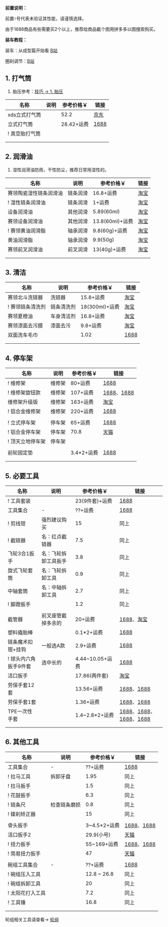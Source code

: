 **前置说明：**

前置`!`号代表未验证其性能，请谨慎选择。

由于1688商品有些需要买2个以上，推荐给商品截个图用拼多多以图搜索购买。

**装车教程：**

装车：从成型篇开始看 [B站](https://www.bilibili.com/video/BV1ES4y1Z7jf/?share_source=copy_web) 

圈刹调节：[B站](https://www.bilibili.com/video/BV1e34y1J7yY/?share_source=copy_web)

## 1. 打气筒

1. 胎压参考：[技巧 -> 1. 胎压 ](./技巧.md)

| 名称 | 说明 | 参考价格￥ | 链接 |
| - | - | - | - |
| xds立式打气筒 | | 52.2 | [京东](https://union-click.jd.com/jdc?e=618%7Cpc%7C&p=JF8BAQcJK1olXg8DVFhVDkMQBl8PE1MXXAMKXF9ZCHtTXDdWRGtMGENDFlVDFhNSVzMXQA4KD1heSllVAEkWBmcAGl8VQl9HCANtQDVMXBhRSyNwKhxhCBY8ex1PXhlca1cZbQcyV19fCkIeAmsLE2slXQEyFTBaC0oTBGo4GmsVWg4GU11YDUgeAGkIK1wVVDbV-fKJgs3DlvncpdLNxZsyZG5eOEwXCnsOaRpHSQBwZG5dOEgnA24IE1kUXwUCUlpBCEgVAWsBB1sSVQIFV1tYCU4RAmY4GVoUWQ8yZG45di1VVW5RTAdiI1FLAz0uSAtwcDpdeD57XwcKCT4EWABxXy9ueDJnKF9VZA) |
| 立式打气筒 | | 28.42+运费 | [1688](https://detail.1688.com/offer/656932019289.html) |
| ! 真空胎打气筒 | | | |
| | | | |
| | | | |

## 2. 润滑油

1. 湿性润滑油防雨，干性防尘，推荐日常用湿性的。

| 名称 | 说明 | 参考价格￥ | 链接 |
| - | - | - | - |
| 赛领陶瓷湿性链条润滑油 | 链条润滑 | 16.8+运费 | [淘宝](https://s.click.taobao.com/t?e=m%3D2%26s%3D2%2FVA4IC99JZw4vFB6t2Z2ueEDrYVVa64Dm1dJ6eadalyINtkUhsv0AGzyws0tPwKRgFuKEh1dJ7FTlrzds37%2FgLwMG9TgUkNcLWR2kup2vFNRq4euO%2Fww2MWGduSpLInDoqEt4dKdN30KBFKq4PCn%2FIjYEqxZfNhtxoqxr%2BQa5bNEPXytV9ALtCLThlbPuuZLb93Df8fOzj%2B7bh4C9sWpHV12B2091k04feuIV1bPtSNPhQyQ%2F4S4ohXnWh5370V3O3Y%2BLz9RDyjO9AJYjY8CXJ%2BwEVkOqHFdIW9JNkz7%2FhuShzkDg9djg0YX0WwficlzKSRXVAp2PrGJe8N%2FwNpGw%3D%3D&union_lens=lensId%3APUB%401695629635%400b8ac7fb_0ce1_18acb66f0d5_3860%4001%40eyJmbG9vcklkIjozMTA2OSwiic3BtQiiI6Il9wb3J0YWxfdjJfdG9vbF9saW5rc19wYWdlX2hvbWVfaW5kZXhfaHRtIn0ie) |
| ! 湿性链条润滑油 | 链条润滑 | 1+运费 | [淘宝](https://s.click.taobao.com/t?e=m%3D2%26s%3DjwJlJ5Jv0W1w4vFB6t2Z2ueEDrYVVa64Dm1dJ6eadalyINtkUhsv0AGzyws0tPwKI2Wdt8%2FzXzHFTlrzds37%2FgLwMG9TgUkNcLWR2kup2vFNRq4euO%2Fww2MWGduSpLInDoqEt4dKdN30KBFKq4PCn%2FIjYEqxZfNhtxoqxr%2BQa5bNEPXytV9ALtCLThlbPuuZLb93Df8fOzj7roO%2BcLpQzDGGf0NyTQeD0DDIkjpCUaP0p1hvjt2zbmt19zSF8UsxjFmrGo8JxNW0zvIVVx%2BPc2%2F51BzEHetfxglKFrfPmkxRc0Hkl8yBTkGRni13ydldRhQUNHX6lzKiZ%2BQMlGz6FQ%3D%3D&union_lens=lensId%3APUB%401695629876%40213f58ca_0b27_18acb6a9d49_a67e%4001%40eyJmbG9vcklkIjozMTA2OSwiic3BtQiiI6Il9wb3J0YWxfdjJfdG9vbF9saW5rc19wYWdlX2hvbWVfaW5kZXhfaHRtIn0ie) |
| 设备润滑油 | 其他润滑 | 5.89(60ml) | [淘宝](https://s.click.taobao.com/t?e=m%3D2%26s%3D4R5ibXUYfwRw4vFB6t2Z2ueEDrYVVa64Dm1dJ6eadalyINtkUhsv0AGzyws0tPwK785oK1WNUvfFTlrzds37%2FgLwMG9TgUkNcLWR2kup2vFNRq4euO%2Fww2MWGduSpLInDoqEt4dKdN30KBFKq4PCnyr9zkuKszg9FIln6XuMjC7NEPXytV9ALtCLThlbPuuZLb93Df8fOziMx%2BAOWSww4bzMAsuWdttMVAFbiAzEx2xAY68pLl%2BO0hgGW83XO7SU1eumuWnaXAm0zvIVVx%2BPc2%2F51BzEHetfd4X%2F6wqoSz6FQbE0FBzRmT2l4PysJx%2FP&union_lens=lensId%3APUB%401695629482%402133c122_0b2b_18acb649bda_4dda%4001%40eyJmbG9vcklkIjozMTA2OSwiic3BtQiiI6Il9wb3J0YWxfdjJfdG9vbF9saW5rc19wYWdlX2hvbWVfaW5kZXhfaHRtIn0ie) |
| 赛领设备润滑油 | 其他润滑 | 13.8(60ml)+运费 | [淘宝](https://s.click.taobao.com/t?e=m%3D2%26s%3DxUNrii0QbGJw4vFB6t2Z2ueEDrYVVa64Dm1dJ6eadalyINtkUhsv0AGzyws0tPwKh4NLVN2%2B9SbFTlrzds37%2FgLwMG9TgUkNcLWR2kup2vFNRq4euO%2Fww2MWGduSpLInDoqEt4dKdN30KBFKq4PCn%2FIjYEqxZfNhtxoqxr%2BQa5bNEPXytV9ALtCLThlbPuuZLb93Df8fOzizFMENABwQIn%2BBzR4V3fVVi35U8ojNKl1f%2BTw1Ug1VxHGAU1OzGfA4KG4OSABECUCjO9AJYjY8CXJ%2BwEVkOqHFdIW9JNkz7%2FhuShzkDg9djnK8Chlb9f8Uljl5BsaO7aTGJe8N%2FwNpGw%3D%3D&union_lens=lensId%3APUB%401695629591%40212a8d81_0c4b_18acb6645a9_81a4%4001%40eyJmbG9vcklkIjozMTA2OSwiic3BtQiiI6Il9wb3J0YWxfdjJfdG9vbF9saW5rc19wYWdlX2hvbWVfaW5kZXhfaHRtIn0ie) |
| ! 赛领黄油润滑脂 | 轴承润滑 | 9.8(60g)+运费 | [淘宝](https://s.click.taobao.com/t?e=m%3D2%26s%3DDAYl8QGTaiJw4vFB6t2Z2ueEDrYVVa64Dm1dJ6eadalyINtkUhsv0AGzyws0tPwKV9Q55I%2FrC7LFTlrzds37%2FgLwMG9TgUkNcLWR2kup2vFNRq4euO%2Fww2MWGduSpLInDoqEt4dKdN30KBFKq4PCn%2FIjYEqxZfNhtxoqxr%2BQa5bNEPXytV9ALtCLThlbPuuZLb93Df8fOzgycptpCyqBhNFHoYF7ZjcFZL%2BT9F9ZvXuzXFtT7x6iSZSxHlDVbby9brx8N7RGlEejO9AJYjY8CXJ%2BwEVkOqHFdIW9JNkz7%2FhuShzkDg9djnTFVvvsdh%2F95YBjxGGTcovGJe8N%2FwNpGw%3D%3D&union_lens=lensId%3APUB%401695629949%402135f695_0be3_18acb6bbba3_9fab%4001%40eyJmbG9vcklkIjozMTA2OSwiic3BtQiiI6Il9wb3J0YWxfdjJfdG9vbF9saW5rc19wYWdlX2hvbWVfaW5kZXhfaHRtIn0ie) |
| 黄油润滑脂 | 轴承润滑 | 9.9(50g) | [淘宝](https://s.click.taobao.com/t?e=m%3D2%26s%3D73BXp0CdCQ1w4vFB6t2Z2ueEDrYVVa64Dm1dJ6eadalyINtkUhsv0J%2BVZCFByEMYnPBttjfRAZbFTlrzds37%2FgLwMG9TgUkNcLWR2kup2vFNRq4euO%2Fww2MWGduSpLInDoqEt4dKdN30KBFKq4PCn%2BO2HcPx%2BFhpQ46xSzEN%2F0uySbHmSI7wOtef%2FroYqRld0gKib4%2FgKqwoilXEA5JHthiIq3xPSnYF6TEeWJvimeP2Esc%2FNakN7p6C9vAQ0bKkMOh5ewPR2RBweiXfaVH60dSopZirJ9MMzsAzH1xYDH4SIz%2BVIb9tlGtW4pTe2GexCPCDFm7JeDDGJe8N%2FwNpGw%3D%3D&union_lens=lensId%3APUB%401695630018%40210719af_1d1e_18acb6cc71b_684c%4001%40eyJmbG9vcklkIjozMTA2OSwiic3BtQiiI6Il9wb3J0YWxfdjJfdG9vbF9saW5rc19wYWdlX2hvbWVfaW5kZXhfaHRtIn0ie) |
| 赛领前叉润滑油 | 前叉润滑 | 13(40g)+运费 | [淘宝](https://s.click.taobao.com/t?e=m%3D2%26s%3Da4Iur7SmlKJw4vFB6t2Z2ueEDrYVVa64Dm1dJ6eadalyINtkUhsv0J%2BVZCFByEMYXwe960k7YJHFTlrzds37%2FgLwMG9TgUkNcLWR2kup2vFNRq4euO%2Fww2MWGduSpLInDoqEt4dKdN30KBFKq4PCn%2FIjYEqxZfNhtxoqxr%2BQa5bNEPXytV9ALtCLThlbPuuZLb93Df8fOzgfd%2BJNRrH4VxNwLH9siTuqusLqnxDRG7UAgzDw2s3zW2tVAevTxQSsq7MhNoVgs62jO9AJYjY8CXJ%2BwEVkOqHFdIW9JNkz7%2FhuShzkDg9djuHF3%2B14cZnS0f3E%2Fl7g8E%2FGJe8N%2FwNpGw%3D%3D&union_lens=lensId%3APUB%401695630079%40212c87ef_0b19_18acb6db564_c616%4001%40eyJmbG9vcklkIjozMTA2OSwiic3BtQiiI6Il9wb3J0YWxfdjJfdG9vbF9saW5rc19wYWdlX2hvbWVfaW5kZXhfaHRtIn0ie) |
| | | | |
| | | | |

## 3. 清洁

| 名称 | 说明 | 参考价格￥ | 链接 |
| - | - | - | - |
| 赛领北斗洗链器 | 洗链器 | 15.8+运费 | [淘宝](https://s.click.taobao.com/t?e=m%3D2%26s%3DXIYdGuA6Sulw4vFB6t2Z2ueEDrYVVa64Dm1dJ6eadalyINtkUhsv0J%2BVZCFByEMYZlvhGFeHMWnFTlrzds37%2FgLwMG9TgUkNcLWR2kup2vFNRq4euO%2Fww2MWGduSpLInDoqEt4dKdN30KBFKq4PCn%2FIjYEqxZfNhtxoqxr%2BQa5bNEPXytV9ALtCLThlbPuuZLb93Df8fOzhu4E3Y3NUsTTKKyLWjInvcgmfWKWm2qeuh%2FizdO7gyk5moHwK8E5mAVqlNZu4qClS0zvIVVx%2BPc2%2F51BzEHetfxglKFrfPmkzWkDrHeTN8z3NHCrqFRBvcr98lllmuxoeiZ%2BQMlGz6FQ%3D%3D&union_lens=lensId%3APUB%401695630581%40212b4deb_0adc_18acb75600a_d757%4001%40eyJmbG9vcklkIjozMTA2OSwiic3BtQiiI6Il9wb3J0YWxfdjJfdG9vbF9saW5rc19wYWdlX2hvbWVfaW5kZXhfaHRtIn0ie) |
| ! 赛领链条清洗剂 | 链条清洗剂 | 18(300ml)+运费 | [淘宝](https://s.click.taobao.com/t?e=m%3D2%26s%3Dl4kpifFGILxw4vFB6t2Z2ueEDrYVVa64Dm1dJ6eadalyINtkUhsv0J%2BVZCFByEMY3n3fAuaSyzzFTlrzds37%2FgLwMG9TgUkNcLWR2kup2vFNRq4euO%2Fww2MWGduSpLInDoqEt4dKdN30KBFKq4PCn%2FIjYEqxZfNhtxoqxr%2BQa5bNEPXytV9ALtCLThlbPuuZLb93Df8fOzih26UvkH1SABG82h4Di3715eOwwleyqcttQ8cC3dgvxpKI5OT7dGWtc7rjADYkRpmjO9AJYjY8CXJ%2BwEVkOqHFdIW9JNkz7%2FhuShzkDg9djqWEnyv2OiIQ1TIPnLjgE9XGJe8N%2FwNpGw%3D%3D&union_lens=lensId%3APUB%401695630842%40212be3f7_0c20_18acb795c48_3102%4001%40eyJmbG9vcklkIjozMTA2OSwiic3BtQiiI6Il9wb3J0YWxfdjJfdG9vbF9saW5rc19wYWdlX2hvbWVfaW5kZXhfaHRtIn0ie) |
| 赛领夏橙油 | 车身清洁剂 | 16.8+运费 | [淘宝](https://s.click.taobao.com/t?e=m%3D2%26s%3DpbzNiF3TUztw4vFB6t2Z2ueEDrYVVa64Dm1dJ6eadalyINtkUhsv0J%2BVZCFByEMYOIByqDuye5LFTlrzds37%2FgLwMG9TgUkNcLWR2kup2vFNRq4euO%2Fww2MWGduSpLInDoqEt4dKdN30KBFKq4PCn%2FIjYEqxZfNhtxoqxr%2BQa5bNEPXytV9ALtCLThlbPuuZLb93Df8fOzjfUYg7a9dHVp4AO61I3GPM4F4VAkCly3v0GuCl5wPAW1s3Z95t4ZtU%2ByG4A%2BItkmS0zvIVVx%2BPc2%2F51BzEHetfxglKFrfPmkzWkDrHeTN8zyLvTYGVJwPMHi00QfLDFoKiZ%2BQMlGz6FQ%3D%3D&union_lens=lensId%3APUB%401695630689%402132b6c1_0d47_18acb770324_9172%4001%40eyJmbG9vcklkIjozMTA2OSwiic3BtQiiI6Il9wb3J0YWxfdjJfdG9vbF9saW5rc19wYWdlX2hvbWVfaW5kZXhfaHRtIn0ie) |
| 赛领漆面去污腊 | 漆面去污 | 9.8+运费 | [淘宝](https://s.click.taobao.com/t?e=m%3D2%26s%3D7iMs1EmZL4xw4vFB6t2Z2ueEDrYVVa64Dm1dJ6eadalyINtkUhsv0B8ODG1AzHN2r2uZwiEAKNHFTlrzds37%2FgLwMG9TgUkNcLWR2kup2vFNRq4euO%2Fww2MWGduSpLInDoqEt4dKdN30KBFKq4PCn%2FIjYEqxZfNhtxoqxr%2BQa5bNEPXytV9ALtCLThlbPuuZLb93Df8fOzjVPU%2BxHM2AyVzdwsNTwn%2BYtwq7UyLweWZaJsu0r7hxXQ44PruXvkfSbR5dhGjrtjmjO9AJYjY8CXJ%2BwEVkOqHFdIW9JNkz7%2FhuShzkDg9djnTwF49%2BFe5iFutWlQTA6UHGJe8N%2FwNpGw%3D%3D&union_lens=lensId%3APUB%401695624796%40213ef0d6_0c2d_18acb1d1af4_1c68%4001%40eyJmbG9vcklkIjozMTA2OSwiic3BtQiiI6Il9wb3J0YWxfdjJfdG9vbF9saW5rc19wYWdlX2hvbWVfaW5kZXhfaHRtIn0ie) |
| 双面洗车毛巾 | | 1.02 | [1688](https://detail.1688.com/offer/667636058636.html) |
| | | | |
| | | | |

## 4. 停车架

| 名称 | 说明 | 参考价格￥ | 链接 |
| - | - | - | - |
| ! 维修架 | 维修架 | 80+运费 | [1688](https://detail.1688.com/offer/733044223016.html) |
| ! 维修架旋钮款 | 维修架 | 107+运费 | [1688](https://s.click.1688.com/t?e=BA049C3094A99029D3512DF26E6FCDAF511A51CE6A554CA22B0078EFC8D6974766F7656F127EA463923C8DEADFCE21A98CEB78F3C1AF4E45F34C09740F8874A1D92A504302C338B8DAA87C7CB7F6EA2983C5104D1AD006E82506E20409AAF1F72924B7263D64889E1B8392B876DB56A93DBFF641F3109AC857CC98CEC7C1017C)、[1688](https://detail.1688.com/offer/656533046598.html) |
| 维修架升级版 | 维修架 | 163+运费 | [淘宝](https://s.click.taobao.com/t?e=m%3D2%26s%3DLWjMTsug6A1w4vFB6t2Z2ueEDrYVVa64Dm1dJ6eadalyINtkUhsv0N%2Bn7xFR3Ps6r2uZwiEAKNHFTlrzds37%2FgLwMG9TgUkNcLWR2kup2vFNRq4euO%2Fww2MWGduSpLInDoqEt4dKdN30KBFKq4PCn749hKszVJeKIRyVuhy%2F6T2i1jMNxDhLMiTdqMDI4bn8A7nVLENk%2FnbxtJlabXFDvSSjpiv1sPiEtLxf3DkgZVfcM2NBzk4g%2Fh26PGL3NC9YkGoRiT92jy2PgysBSxHfUOXVLEPDWL24n3kn3i9n5q9cz6tCkhPbzcYOae24fhW0&union_lens=lensId%3APUB%401695690796%4021047e36_0b99_18acf0c2e5c_3778%4001%40eyJmbG9vcklkIjozMTA2OSwiic3BtQiiI6Il9wb3J0YWxfdjJfdG9vbF9saW5rc19wYWdlX2hvbWVfaW5kZXhfaHRtIn0ie) |
| ! 铝合金维修架 | 维修架 | 220+运费 | [1688](https://detail.1688.com/offer/656533046598.html) |
| | | | |
| ! 立式停车架 | 停车架 | 65+运费 | [1688](https://detail.1688.com/offer/621126415270.html) |
| ! 铝合金停车架 | 停车架 | 70.8 | [天猫](https://s.click.taobao.com/t?e=m%3D2%26s%3DqlBh0lLInfFw4vFB6t2Z2ueEDrYVVa64MljcGUdc4HdyINtkUhsv0KKDvoxsvdGZQ7VD%2FRvAB%2FzFTlrzds37%2FgLwMG9TgUkNcLWR2kup2vFNRq4euO%2Fww2MWGduSpLInDoqEt4dKdN30KBFKq4PCnzxAAro8NGFYwwGmNMTXcufNEPXytV9ALoS4zvCRUrquEBMXzFO8lg6DX26AyLa6ksWxvPEzit4J3I9ytobSezK9SReBXcHgTdCKsStLlnNC%2BkCmWp04CBFP7qa1tU3ZgS3jKrSQZrKg2Ri9Bm4jDHegZ4hAvgWL0dHXAbzgAWtQQjq%2FDrRY3IkhhQs2DjqgEA%3D%3D&union_lens=lensId%3APUB%401695692505%400be085cd_0cfb_18acf2640e2_82ea%4001%40eyJmbG9vcklkIjozMTA2OSwiic3BtQiiI6Il9wb3J0YWxfdjJfdG9vbF9saW5rc19wYWdlX2hvbWVfaW5kZXhfaHRtIn0ie) |
| ! 顶天立地停车架 | 停车架 | | |
| | | | |
| 前轮固定垫 | | 3.4\*2+运费 | [1688](https://detail.1688.com/offer/543452586541.html) |
| | | | |
| | | | |

## 5. 必要工具

| 名称 | 说明 | 参考价格￥ | 链接 |
| - | - | - | - |
| ! 工具套装 | | 23(9件套)+运费 | [1688](https://detail.1688.com/offer/622517312688.html) |
| 工具集合 | - | ??+运费 | [1688](https://detail.1688.com/offer/619640158154.html) |
| ! 剪线钳 | 强烈建议购买 | 15 | 同上 |
| ! 截链器 | 名：红点截链器 | 7.5 | 同上 |
| 飞轮3合1扳手 | 名：飞轮拆卸工具扳手 | 3.8 | 同上 |
| 旋式飞轮套筒 | 名：飞轮拆卸工具 | 0.9 | 同上 |
| 中轴套筒 | 名：中轴拆卸工具 | 2.7 | 同上 |
| ! 脚蹬扳手 | | 1.2 | 同上 |
| | | | |
| 截管器 | 前叉座管截掉多余的 | 20+运费 | [1688](https://detail.1688.com/offer/580669537334.html)、[淘宝](https://s.click.taobao.com/t?e=m%3D2%26s%3DnJEcjuV31xVw4vFB6t2Z2ueEDrYVVa64MljcGUdc4HdyINtkUhsv0A4L0pmRWfbpMiyA4HeQGPnFTlrzds37%2FgLwMG9TgUkNcLWR2kup2vFNRq4euO%2Fww2MWGduSpLInDoqEt4dKdN30KBFKq4PCnx4%2FMEUz7aVQFqr8%2BP8RY9WpasR2r0VZZv1SarTXhIOT%2FcbizUjsed%2BIkpwNeh5RA8WexsxsgQ9vs3GmDchzcYa2nleZHtK3vIXCUM1%2BbJuwcZqnBR4P9hW0zvIVVx%2BPc2%2F51BzEHetfxglKFrfPmkzgk553RHFro9r4vkqOwTQdjQnw48mkJ7HGDF1NzTQoPw%3D%3D&union_lens=lensId%3APUB%401695801121%40213e9074_0c09_18ad59f9a24_689b%4001%40eyJmbG9vcklkIjozMTA2OSwiic3BtQiiI6Il9wb3J0YWxfdjJfdG9vbF9saW5rc19wYWdlX2hvbWVfaW5kZXhfaHRtIn0ie) |
| 塑料撬胎棒 | | 0.1\*2+运费 | [1688](https://detail.1688.com/offer/621787835672.html) |
|  链条魔术扣钳+挂钩 | 一般选A款 | 2.9+运费 | [1688](https://detail.1688.com/offer/672895057875.html) |
| ! 球头内六角扳手9件套 | 选中长的 | 4.44~10.05+运费 | [1688](https://detail.1688.com/offer/708420302504.html) |
| 活口扳手 |  | 17.86(两件套)  | [淘宝](https://s.click.taobao.com/t?e=m%3D2%26s%3DGXkNeXp6cJxw4vFB6t2Z2ueEDrYVVa64MljcGUdc4HdyINtkUhsv0NVkcsec47KYyMJK2z9CSAPFTlrzds37%2FgLwMG9TgUkNcLWR2kup2vFNRq4euO%2Fww2MWGduSpLInDoqEt4dKdN30KBFKq4PCn9Q8EH%2BDadmu9bPxjdf%2FpsPNEPXytV9ALtCLThlbPuuZLb93Df8fOziArBD4psgcRAN8PYp99t6KUUqKKtVvuIx4pj1wjYcDBKPDJSfNjh2kI4uc%2FNYDqz6jO9AJYjY8CXJ%2BwEVkOqHFdQeHL9TMTi0uFoI9jfCr%2FRrHip5TDoqW&union_lens=lensId%3APUB%401696417362%40212c3ea0_0ad4_18afa5ab20b_0b8e%4001%40eyJmbG9vcklkIjozMTA2OSwiic3BtQiiI6Il9wb3J0YWxfdjJfdG9vbF9saW5rc19wYWdlX2hvbWVfaW5kZXhfaHRtIn0ie)  |
| 劳保手套12套 | | 13.56+运费 | [1688](https://detail.1688.com/offer/1219370563.html)、[1688](https://detail.1688.com/offer/639462036177.html) |
| 劳保手套1套 | | 1.36+运费 | [1688](https://s.click.1688.com/t?e=BA049C3094A99029D3512DF26E6FCDAF511A51CE6A554CA22B0078EFC8D6974766F7656F127EA4633A853F84D760F2EE76FE085E2F7C40F7E683AAE6E6614549766AAD0DD2160562BB26187123BBE42E6B4A93821A84C6ED37D182614E81CE8ABDD145B71EB7F0CF69AE5A2A106702A715393FCBF928246BEBF5C4091E6AABB4)、[1688](https://detail.1688.com/offer/696195528045.html) |
| TPE一次性手套 | | 1.4~2.8\*2+运费 | [1688](https://detail.1688.com/offer/680604304540.html)、[1688](https://s.click.1688.com/t?e=BA049C3094A99029D3512DF26E6FCDAF511A51CE6A554CA22B0078EFC8D6974766F7656F127EA4634290A2EE2C1A8011B859A3999D18D4CABBCFD7E20AB3F020007F7716BAFC07608FA79829467997D38C4DFB933112E342B9E9A659303EA76F3E466D2B7D31A4FCFDF238896E2FC6E858C983AE38CB6A3392AF02970A6B82E5D9B2417DF5857E42)、[1688](https://detail.1688.com/offer/675545914268.html)、[1688](https://detail.1688.com/offer/682978360161.html) |
| | | | |
| | | | |

## 6. 其他工具

| 名称 | 说明 | 参考价格￥ | 链接 |
| - | - | - | - |
| 工具集合 | - | ??+运费 | [1688](https://detail.1688.com/offer/619640158154.html) |
| ! 拉马工具 | 拆卸牙盘 | 1.95 | 同上 |
| ! 拉马扳手 | | 1.5 | 同上 |
| ! 花鼓扳手 | | 6.3 | 同上 |
| ! 链条尺 | 检查链条磨损 | 0.8 | 同上 |
| ! 碟刹矫正器 | | 15 | 同上 |
| | | | |
| 骨头扳手 | | 3~4.5\*2+运费 | [1688](https://detail.1688.com/offer/40565127607.html)、[1688](https://detail.1688.com/offer/544626612542.html) |
| 活口扳手2 | | 29.9(小号) | [天猫](https://s.click.taobao.com/t?e=m%3D2%26s%3DthOlGyZ7JTRw4vFB6t2Z2ueEDrYVVa64MljcGUdc4HdyINtkUhsv0NVkcsec47KYGy%2BrFuTK733FTlrzds37%2FgLwMG9TgUkNcLWR2kup2vFNRq4euO%2Fww2MWGduSpLInDoqEt4dKdN30KBFKq4PCnx4%2FMEUz7aVQAjOWXOHKq6X4R1PG8EArKP1SarTXhIOT%2FcbizUjsed8i89bnbM9J8Tv2Tk%2BN9c2zUV4Vb36qzQv0h80%2BBPoIYEyG1ot3YRLOm3CqpBNPFg6MJi1gYBJvNFSsXCNd9EoxE59iYTGkDbXThu38KHQcJgMWLZS8IIOBmEQIxvQf0GUdA80niSzcPA%3D%3D&union_lens=lensId%3APUB%401696417579%40210477fe_0d33_18afa5e0172_3e50%4001%40eyJmbG9vcklkIjozMTA2OSwiic3BtQiiI6Il9wb3J0YWxfdjJfdG9vbF9saW5rc19wYWdlX2hvbWVfaW5kZXhfaHRtIn0ie) |
| ! 扭力扳手 | | 55~169+运费 | [1688](https://detail.1688.com/offer/734807250778.html)、[1688](https://detail.1688.com/offer/671125603822.html) |
| ! 简易扭力扳手 | | 47 | [天猫](https://s.click.taobao.com/t?e=m%3D2%26s%3D0%2B3cue44n4Nw4vFB6t2Z2ueEDrYVVa64MljcGUdc4HdyINtkUhsv0MFpIvDn60xgMo80ymJwxZ%2FFTlrzds37%2FgLwMG9TgUkNcLWR2kup2vFNRq4euO%2Fww2MWGduSpLInDoqEt4dKdN30KBFKq4PCnx4%2FMEUz7aVQFqr8%2BP8RY9WpasR2r0VZZv1SarTXhIOTUdDn0Cj7EhP5Fow1moNNOJ%2BJjIqgOcDuqiQbGCxmlK20JJAt42Ucyl5PT%2BaefiYkzgP9ijAThvd9nK5dSOyoJ3B6Jd9pUfrR1KilmKsn0wwtqWYcEAOLVmdCZEfiiXhUxg5p7bh%2BFbQ%3D&union_lens=lensId%3APUB%401696553865%40210818b3_0c9e_18b027d92a8_d5fd%4001%40eyJmbG9vcklkIjozMTA2OSwiic3BtQiiI6Il9wb3J0YWxfdjJfdG9vbF9saW5rc19wYWdlX2hvbWVfaW5kZXhfaHRtIn0ie) |
| | | | |
| 碗组工具集合 | - | ??+运费 | [1688](https://detail.1688.com/offer/659682261572.html) |
| ! 碗组压入工具 | | 12.8 ~ 26.8 | 同上 |
| ! 碗组拆卸工具 | | 20 | 同上 |
| ! 太阳花打入工具 | | 7.2 | 同上 |
| ! 工具锤 | | 16.8 | 同上 |
| | | | |
| | | | |

轮组相关工具请查看-> [轮组](https://gitee.com/kukela/commuter-bike/blob/master/Doc/轮组.md)
